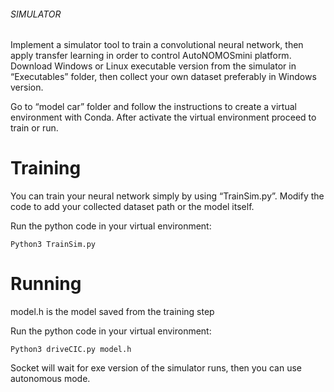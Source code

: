 ###### SIMULATOR
Implement a simulator tool to train a convolutional neural network, then apply transfer learning in order to control AutoNOMOSmini platform. Download Windows or Linux executable version from the simulator in “Executables” folder, then collect your own dataset preferably in Windows version.

Go to “model car” folder and follow the instructions to create a virtual environment with Conda. After activate the virtual environment proceed to train or run.

# Training
You can train your neural network simply by using “TrainSim.py”. Modify the code to add your collected dataset path or the model itself.

Run the python code in your virtual environment:
```
Python3 TrainSim.py
```

# Running
model.h is the model saved from the training step

Run the python code in your virtual environment:
```
Python3 driveCIC.py model.h
```
Socket will wait for exe version of the simulator runs, then you can use autonomous mode.

